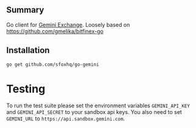 ## Summary

Go client for [Gemini Exchange](https://gemini.com/).  Loosely based on https://github.com/gmelika/bitfinex-go

## Installation

```sh
go get github.com/sfoxhq/go-gemini
```

# Testing

To run the test suite please set the environment variables `GEMINI_API_KEY` and `GEMINI_API_SECRET` to your sandbox api keys.  You also need to set `GEMINI_URL` to `https://api.sandbox.gemini.com`.

